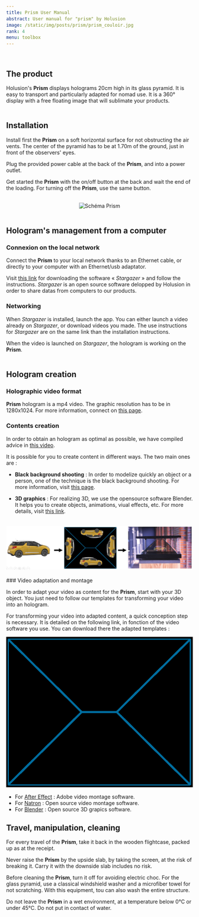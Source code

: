 ```yaml
---
title: Prism User Manual
abstract: User manual for "prism" by Holusion
image: /static/img/posts/prism/prism_couloir.jpg
rank: 4
menu: toolbox
---
```


<br />

## The product

Holusion's **Prism** displays holograms 20cm high in its glass pyramid. It is easy to transport and particularly adapted for nomad use. It is a 360° display with a free floating image that will sublimate your products.
<br />
<br />
## Installation

Install first the **Prism** on a soft horizontal surface for not obstructing the air vents. The center of the pyramid has to be at 1.70m of the ground, just in front of the observers' eyes.

Plug the provided power cable at the back of the **Prism**, and into a power outlet.

Get started the **Prism** with the on/off button at the back and wait the end of the loading.
For turning off the **Prism**, use the same button.
<br />
<br />
<center>
<img class="img-fluid" src="/static/img/posts/prism/Schema_prism_en.jpg" alt="Schéma Prism" width="459" height="280">
</center>
<br />

## Hologram's management from a computer

### Connexion on the local network

Connect the **Prism** to your local network thanks to an Ethernet cable, or directly to your computer with an Ethernet/usb adaptator.

Visit <a href="https://github.com/Holusion/stargazer#english">this link</a> for downloading the software « *Stargazer* » and follow the instructions.
*Stargazer* is an open source software delopped by Holusion in order to share datas from computers to our products.

### Networking

When *Stargazer* is installed, launch the app. You can either launch a video already on *Stargazer*, or download videos you made. The use instructions  for *Stargazer* are on the same link than the installation instructions.

When the video is launched on *Stargazer*, the hologram is working on the **Prism**.
<br />
<br />
## Hologram creation

### Holographic video format

**Prism** hologram is a mp4 video. The graphic resolution has to be in 1280x1024.
For more information, connect on <a href="/dev/en/content/">this page</a>.

### Contents creation

In order to obtain an hologram as optimal as possible, we have compiled advice in <a href="https://www.youtube.com/watch?v=gIsEO1M_07k">this video</a>.

It is possible for you to create content in different ways. The two main ones are :

- **Black background shooting** :
In order to modelize quickly an object or a person, one of the technique is the black background shooting.
For more information, visit <a href="/dev/en/content/recording/">this page</a>.

- **3D graphics** :
For realizing 3D, we use the opensource software Blender. It helps you to create objects, animations, viual effects, etc.
For more details, visit <a href="/dev/en/content/blender/">this link</a>.
<br />
<center>
<img class="img-fluid" src="/static/img/posts/prism/Infographie.jpg" alt="From an object to an hologram">
</center>
<br />
### Video adaptation and montage

In order to adapt your video as content for the **Prism**, start with your 3D object. You just need to follow our templates for transforming your video into an hologram.

For transforming your video into adapted content, a quick conception step is necessary. It is detailed on the following link, in fonction of the video software you use. You can download there the adapted templates :


<img src="/static/img/posts/prism/Pyramide.png" alt="Pyramid video format for prism" class="img-fluid" />

- For <a href="/dev/en/content/after_effect/index">After Effect</a> : Adobe video montage software.
- For <a href="/dev/en/content/natron/index">Natron</a> : Open source video montage software.
- For <a href="/dev/en/content/blender/index">Blender</a> : Open source 3D grapics software.


## Travel, manipulation, cleaning

For every travel of the **Prism**, take it back in the wooden flightcase, packed up as at the receipt.  

Never raise the **Prism** by the upside slab, by taking the screen, at the risk of breaking it. Carry it with the downside slab includes no risk.

Before cleaning the **Prism**, turn it off for avoiding electric choc. For the glass pyramid, use a classical windshield washer and a microfiber towel for not scratching. With this equipment, tou can also wash the entire structure.

Do not leave the **Prism** in a wet environment, at a temperature below 0°C or under 45°C. Do not put in contact of water.
